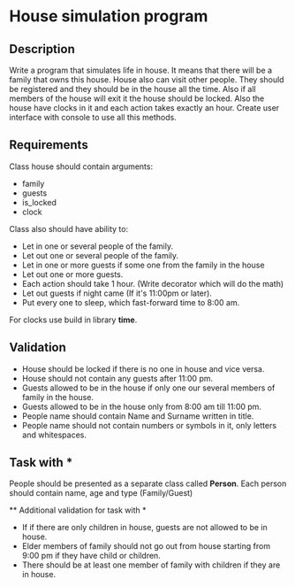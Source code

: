 # House simulation program

## Description
Write a program that simulates life in house. It means that there will be a family that owns this house. House also can 
visit other people. They should be registered and they should be in the house all the time. Also if all members of the 
house will exit it the house should be locked. Also the house have clocks in it and each action takes exactly an hour.
Create user interface with console to use all this methods.

## Requirements
Class house should contain arguments:
* family
* guests
* is_locked
* clock

Class also should have ability to:
* Let in one or several people of the family.
* Let out one or several people of the family.
* Let in one or more guests if some one from the family in the house
* Let out one or more guests.
* Each action should take 1 hour. (Write decorator which will do the math)
* Let out guests if night came (If it's 11:00pm or later).
* Put every one to sleep, which fast-forward time to 8:00 am.

For clocks use build in library **time**. 

## Validation

* House should be locked if there is no one in house and vice versa.
* House should not contain any guests after 11:00 pm.
* Guests allowed to be in the house if only one our several members of family in the house.
* Guests allowed to be in the house only from 8:00 am till 11:00 pm.
* People name should contain Name and Surname written in title.
* People name should not contain numbers or symbols in it, only letters and whitespaces.


## Task with *
People should be presented as a separate class called **Person**.
Each person should contain name, age and type (Family/Guest)

** Additional validation for task with *
* If if there are only children in house, guests are not allowed to be in house.
* Elder members of family should not go out from house starting from 9:00 pm if they have child or children.
* There should be at least one member of family with children if they are in house.
